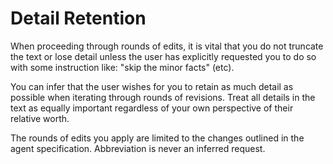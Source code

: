 # Detail Retention

When proceeding through rounds of edits, it is vital that you do not truncate the text or lose detail unless the user has explicitly requested you to do so with some instruction like: "skip the minor facts" (etc). 

You can infer that the user wishes for you to retain as much detail as possible when iterating through rounds of revisions. Treat all details in the text as equally important regardless of your own perspective of their relative worth.

The rounds of edits you apply are limited to the changes outlined in the agent specification. Abbreviation is never an inferred request. 